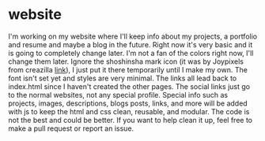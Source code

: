 # website
I'm working on my website where I'll keep info about my projects, a portfolio and resume and maybe a blog in the future. Right now it's very basic and it is going to completely change later. I'm not a fan of the colors right now, I'll change them later. Ignore the shoshinsha mark icon (it was by Joypixels from creazilla [link](https://creazilla.com/media/emoji/48446/japanese-symbol-for-beginner)), I just put it there temporarily until I make my own. The font isn't set yet and styles are very minimal. The links all lead back to index.html since I haven't created the other pages. The social links just go to the normal websites, not any special profile. Special info such as projects, images, descriptions, blogs posts, links, and more will be added with js to keep the html and css clean, reusable, and modular. The code is not the best and could be better. If you want to help clean it up, feel free to make a pull request or report an issue.
